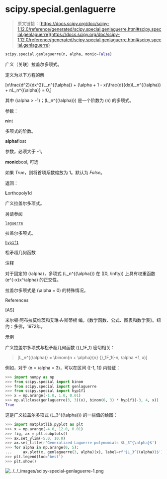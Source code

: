 # scipy.special.genlaguerre

> 原文链接：[https://docs.scipy.org/doc/scipy-1.12.0/reference/generated/scipy.special.genlaguerre.html#scipy.special.genlaguerre](https://docs.scipy.org/doc/scipy-1.12.0/reference/generated/scipy.special.genlaguerre.html#scipy.special.genlaguerre)

```py
scipy.special.genlaguerre(n, alpha, monic=False)
```

广义（关联）拉盖尔多项式。

定义为以下方程的解

\[x\frac{d^2}{dx^2}L_n^{(\alpha)} + (\alpha + 1 - x)\frac{d}{dx}L_n^{(\alpha)} + nL_n^{(\alpha)} = 0,\]

其中 \(\alpha > -1\)；\(L_n^{(\alpha)}\) 是一个阶数为 \(n\) 的多项式。

参数：

**n**int

多项式的阶数。

**alpha**float

参数，必须大于 -1。

**monic**bool, 可选

如果 *True*，则将首项系数缩放为 1。默认为 *False*。

返回：

**L**orthopoly1d

广义拉盖尔多项式。

另请参阅

[`laguerre`](https://docs.scipy.org/doc/scipy-1.12.0/reference/generated/scipy.special.laguerre.html#scipy.special.laguerre "scipy.special.laguerre")

拉盖尔多项式。

[`hyp1f1`](https://docs.scipy.org/doc/scipy-1.12.0/reference/generated/scipy.special.hyp1f1.html#scipy.special.hyp1f1 "scipy.special.hyp1f1")

松矛超几何函数

注释

对于固定的 \(\alpha\)，多项式 \(L_n^{(\alpha)}\) 在 \([0, \infty)\) 上具有权重函数 \(e^{-x}x^\alpha\) 的正交性。

拉盖尔多项式是 \(\alpha = 0\) 的特殊情况。

References

[AS]

米尔顿·阿布拉莫维茨和艾琳·A·斯蒂根 编。《数学函数、公式、图表和数学表》。纽约：多佛，1972年。

示例

广义拉盖尔多项式与松矛超几何函数 \({}_1F_1\) 密切相关：

> \[L_n^{(\alpha)} = \binom{n + \alpha}{n} {}_1F_1(-n, \alpha +1, x)\]

例如，对于 \(n = \alpha = 3\)，可以在区间 \([-1, 1]\) 内验证：

```py
>>> import numpy as np
>>> from scipy.special import binom
>>> from scipy.special import genlaguerre
>>> from scipy.special import hyp1f1
>>> x = np.arange(-1.0, 1.0, 0.01)
>>> np.allclose(genlaguerre(3, 3)(x), binom(6, 3) * hyp1f1(-3, 4, x))
True 
```

这是广义拉盖尔多项式 \(L_3^{(\alpha)}\) 的一些值的绘图：

```py
>>> import matplotlib.pyplot as plt
>>> x = np.arange(-4.0, 12.0, 0.01)
>>> fig, ax = plt.subplots()
>>> ax.set_ylim(-5.0, 10.0)
>>> ax.set_title(r'Generalized Laguerre polynomials $L_3^{\alpha}$')
>>> for alpha in np.arange(0, 5):
...     ax.plot(x, genlaguerre(3, alpha)(x), label=rf'$L_3^{(alpha)}$')
>>> plt.legend(loc='best')
>>> plt.show() 
```

![../../_images/scipy-special-genlaguerre-1.png](../Images/ea61c82a6db3eb055a26cc3d00d34301.png)
